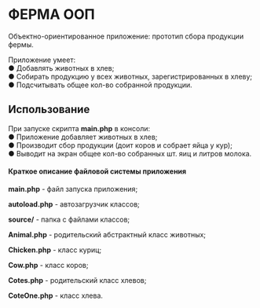 ФЕРМА ООП
======================
Объектно-ориентированное приложение: прототип сбора продукции фермы.  

Приложение умеет:  
● Добавлять животных в хлев;  
● Собирать продукцию у всех животных, зарегистрированных в хлеву;  
● Подсчитывать общее кол-во собранной продукции.  

Использование
------------

При запуске скрипта **main.php** в консоли:  
● Приложение добавляет животных в хлев;  
● Производит сбор продукции (доит коров и собрает яйца у кур);  
● Выводит на экран общее кол-во собранных шт. яиц и литров молока.  


####  Краткое описание файловой системы приложения

**main.php** - файл запуска приложения;

**autoload.php** - автозагрузчик классов;

**source/** - папка с файлами классов;

**Animal.php** - родительский абстрактный класс животных;

**Chicken.php** - класс куриц;

**Cow.php** - класс коров;

**Cotes.php** - родительский класс хлевов;

**CoteOne.php** - класс хлева.

